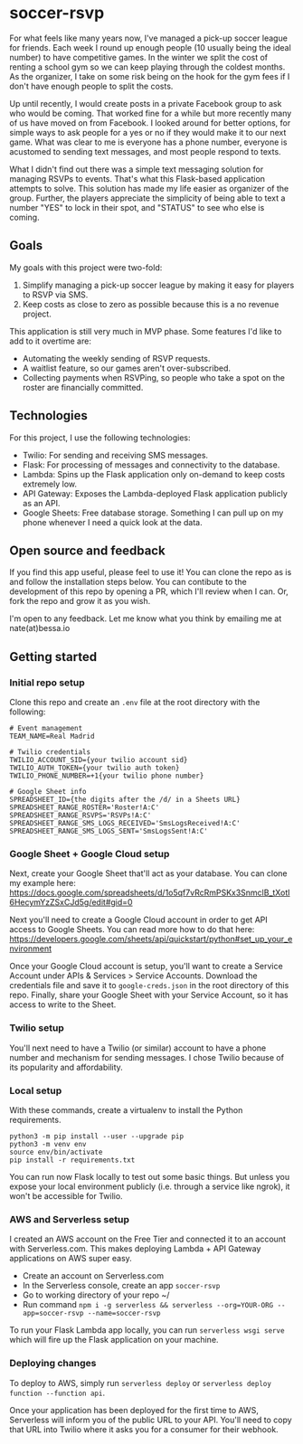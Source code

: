 # soccer-rsvp
For what feels like many years now, I've managed a pick-up soccer league for friends. Each week I round up enough people (10 usually being the ideal number) to have competitive games. In the winter we split the cost of renting a school gym so we can keep playing through the coldest months. As the organizer, I take on some risk being on the hook for the gym fees if I don't have enough people to split the costs.

Up until recently, I would create posts in a private Facebook group to ask who would be coming. That worked fine for a while but more recently many of us have moved on from Facebook. I looked around for better options, for simple ways to ask people for a yes or no if they would make it to our next game. What was clear to me is everyone has a phone number, everyone is acustomed to sending text messages, and most people respond to texts.

What I didn't find out there was a simple text messaging solution for managing RSVPs to events. That's what this Flask-based application attempts to solve. This solution has made my life easier as organizer of the group. Further, the players appreciate the simplicity of being able to text a number "YES" to lock in their spot, and "STATUS" to see who else is coming.

## Goals

My goals with this project were two-fold:
1. Simplify managing a pick-up soccer league by making it easy for players to RSVP via SMS.
2. Keep costs as close to zero as possible because this is a no revenue project.

This application is still very much in MVP phase. Some features I'd like to add to it overtime are:

- Automating the weekly sending of RSVP requests.
- A waitlist feature, so our games aren't over-subscribed.
- Collecting payments when RSVPing, so people who take a spot on the roster are financially committed.

## Technologies

For this project, I use the following technologies:
- Twilio: For sending and receiving SMS messages.
- Flask: For processing of messages and connectivity to the database.
- Lambda: Spins up the Flask application only on-demand to keep costs extremely low.
- API Gateway: Exposes the Lambda-deployed Flask application publicly as an API.
- Google Sheets: Free database storage. Something I can pull up on my phone whenever I need a quick look at the data.

## Open source and feedback

If you find this app useful, please feel to use it! You can clone the repo as is and follow the installation steps below. You can contibute to the development of this repo by opening a PR, which I'll review when I can. Or, fork the repo and grow it as you wish.

I'm open to any feedback. Let me know what you think by emailing me at nate(at)bessa.io

## Getting started

### Initial repo setup

Clone this repo and create an `.env` file at the root directory with the following:

```
# Event management
TEAM_NAME=Real Madrid

# Twilio credentials
TWILIO_ACCOUNT_SID={your twilio account sid}
TWILIO_AUTH_TOKEN={your twilio auth token}
TWILIO_PHONE_NUMBER=+1{your twilio phone number}

# Google Sheet info
SPREADSHEET_ID={the digits after the /d/ in a Sheets URL}
SPREADSHEET_RANGE_ROSTER='Roster!A:C'
SPREADSHEET_RANGE_RSVPS='RSVPs!A:C'
SPREADSHEET_RANGE_SMS_LOGS_RECEIVED='SmsLogsReceived!A:C'
SPREADSHEET_RANGE_SMS_LOGS_SENT='SmsLogsSent!A:C'
```

### Google Sheet + Google Cloud setup

Next, create your Google Sheet that'll act as your database. You can clone my example here: https://docs.google.com/spreadsheets/d/1o5qf7vRcRmPSKx3SnmclB_tXotI6HecymYzZSxCJd5g/edit#gid=0

Next you'll need to create a Google Cloud account in order to get API access to Google Sheets. You can read more how to do that here: https://developers.google.com/sheets/api/quickstart/python#set_up_your_environment

Once your Google Cloud account is setup, you'll want to create a Service Account under APIs & Services > Service Accounts. Download the credentials file and save it to `google-creds.json` in the root directory of this repo. Finally, share your Google Sheet with your Service Account, so it has access to write to the Sheet.

### Twilio setup

You'll next need to have a Twilio (or similar) account to have a phone number and mechanism for sending messages. I chose Twilio because of its popularity and affordability.

### Local setup

With these commands, create a virtualenv to install the Python requirements.

```
python3 -m pip install --user --upgrade pip
python3 -m venv env
source env/bin/activate
pip install -r requirements.txt
```

You can run now Flask locally to test out some basic things. But unless you expose your local environment publicly (i.e. through a service like ngrok), it won't be accessible for Twilio.

### AWS and Serverless setup

I created an AWS account on the Free Tier and connected it to an account with Serverless.com. This makes deploying Lambda + API Gateway applications on AWS super easy.

- Create an account on Serverless.com
- In the Serverless console, create an app `soccer-rsvp`
- Go to working directory of your repo ~/
- Run command `npm i -g serverless && serverless --org=YOUR-ORG --app=soccer-rsvp --name=soccer-rsvp`

To run your Flask Lambda app locally, you can run `serverless wsgi serve` which will fire up the Flask application on your machine.

### Deploying changes

To deploy to AWS, simply run `serverless deploy` or `serverless deploy function --function api`.

Once your application has been deployed for the first time to AWS, Serverless will inform you of the public URL to your API. You'll need to copy that URL into Twilio where it asks you for a consumer for their webhook.